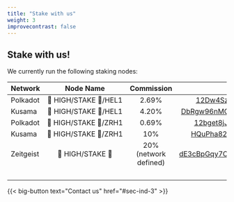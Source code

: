 ```yaml
---
title: "Stake with us"
weight: 3
improvecontrast: false
---
```


## Stake with us!

We currently run the following staking nodes:

| **Network** |    **Node Name**    | **Commission** |                    **Address**                   |
|:------------|:-------------------:|:--------------:|------------------------------------------------:|
|   Polkadot  | 🍁&#160;HIGH/STAKE&#160;🥩/HEL1 |      2.69%     | [12Dw4SzhsxX3fpDiLUYXm9oGbfxcbg1Peq67gc5jkkEo1TKr](https://polkadot.subscan.io/waiting/12Dw4SzhsxX3fpDiLUYXm9oGbfxcbg1Peq67gc5jkkEo1TKr) |
|    Kusama   | 🍁&#160;HIGH/STAKE&#160;🥩/HEL1 |      4.20%     |  [DbRgw96nMQcFEFZWTLd6LSPNdh8u3NBuUDfAhDmB6UU8cJC](https://kusama.subscan.io/waiting/DbRgw96nMQcFEFZWTLd6LSPNdh8u3NBuUDfAhDmB6UU8cJC) |
|   Polkadot  | 🍁&#160;HIGH/STAKE&#160;🥩/ZRH1 |      0.69%     | [12bget8jJWnyjqYPiCwkXZjDh5tDBkta1WUcDYyndbXVDmQ1](https://polkadot.subscan.io/waiting/12bget8jJWnyjqYPiCwkXZjDh5tDBkta1WUcDYyndbXVDmQ1) |
|    Kusama   | 🍁&#160;HIGH/STAKE&#160;🥩/ZRH1 |       10%      |  [HQuPha82sRy91zZn73XRGJVV3ernBh5HZKftUcoDT8CSUwK](https://kusama.subscan.io/waiting/HQuPha82sRy91zZn73XRGJVV3ernBh5HZKftUcoDT8CSUwK) |
| Zeitgeist | 🍁&#160;HIGH/STAKE&#160;🥩 | 20% (network defined) | [dE3cBpGqy7C5cMDsdPEpQstHAHXRKGPPqMCqjFHXJGRHeCPDj](https://zeitgeist.subscan.io/account/dE3cBpGqy7C5cMDsdPEpQstHAHXRKGPPqMCqjFHXJGRHeCPDj)
| &nbsp; | | |

{{< big-button text="Contact us" href="#sec-ind-3" >}}
